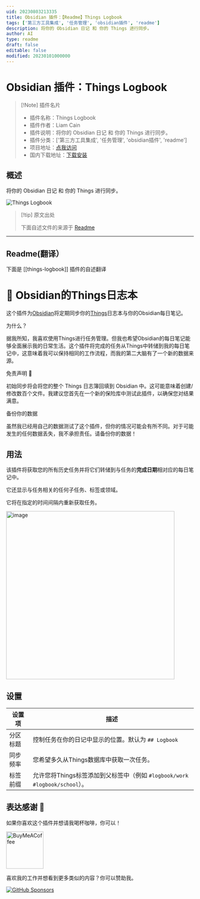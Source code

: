 ```yaml
---
uid: 20230803213335
title: Obsidian 插件：【Readme】Things Logbook
tags: ['第三方工具集成', '任务管理', 'obsidian插件', 'readme']
description: 将你的 Obsidian 日记 和 你的 Things 进行同步。
author: AI
type: readme
draft: false
editable: false
modified: 20230101000000
---
```


# Obsidian 插件：Things Logbook

> [!Note] 插件名片
> - 插件名称：Things Logbook
> - 插件作者：Liam Cain
> - 插件说明：将你的 Obsidian 日记 和 你的 Things 进行同步。
> - 插件分类：['第三方工具集成', '任务管理', 'obsidian插件', 'readme']
> - 项目地址：[点我访问](https://github.com/liamcain/obsidian-things-logbook)
> - 国内下载地址：[下载安装](https://pkmer.cn/products/plugin/pluginMarket/?things-logbook)

## 概述

将你的 Obsidian 日记 和 你的 Things 进行同步。

![Things Logbook](https://cdn.pkmer.cn/covers/things-logbook.PNG!pkmer)

> [!tip] 原文出处
> 
>下面自述文件的来源于 [Readme](https://ghproxy.net/https://raw.githubusercontent.com/liamcain/obsidian-things-logbook/main/README.md)
> 

---

## Readme(翻译）

下面是 [[things-logbook]] 插件的自述翻译



# 📕 Obsidian的Things日志本

这个插件为[Obsidian](https://obsidian.md/)将定期同步你的[Things](https://culturedcode.com/things/)日志本与你的Obsidian每日笔记。

为什么？

据我所知，我喜欢使用Things进行任务管理。但我也希望Obsidian的每日笔记能够全面展示我的日常生活。这个插件将完成的任务从Things中转储到我的每日笔记中，这意味着我可以保持相同的工作流程，而我的第二大脑有了一个新的数据来源。

免责声明 🚨

初始同步将会将您的整个 Things 日志簿回填到 Obsidian 中。这可能意味着创建/修改数百个文件。我建议您首先在一个新的保险库中测试此插件，以确保您对结果满意。

备份你的数据

虽然我已经用自己的数据测试了这个插件，但你的情况可能会有所不同。对于可能发生的任何数据丢失，我不承担责任。请备份你的数据！

## 用法

该插件将获取您的所有历史任务并将它们转储到与任务的**完成日期**相对应的每日笔记中。

它还显示与任务相关的任何子任务、标签或领域。

它将在指定的时间间隔内重新获取任务。

<img width="452" alt="image" src="https://user-images.githubusercontent.com/693981/105621501-144e6a80-5dd6-11eb-9462-4f7ba342afbc.png">

## 设置

| 设置项           | 描述                                                                                             |
| --------------- | ------------------------------------------------------------------------------------------------ |
| 分区标题         | 控制任务在你的日记中显示的位置。默认为 `## Logbook`                                               |
| 同步频率         | 您希望多久从Things数据库中获取一次任务。                                                         |
| 标签前缀         | 允许您将Things标签添加到父标签中（例如 `#logbook/work` `#logbook/school`）。                       |

## 表达感谢 🙏

如果你喜欢这个插件并想请我喝杯咖啡，你可以！

[<img src="https://cdn.buymeacoffee.com/buttons/v2/default-violet.png" alt="BuyMeACoffee" width="100">](https://www.buymeacoffee.com/liamcain)

喜欢我的工作并想看到更多类似的内容？你可以赞助我。

[![GitHub Sponsors](https://img.shields.io/github/sponsors/liamcain?style=social)](https://github.com/sponsors/liamcain)



